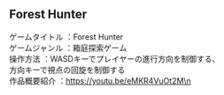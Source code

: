 Forest Hunter
------------------
ゲームタイトル ：Forest Hunter<br>
ゲームジャンル ：箱庭探索ゲーム<br>
操作方法      ：WASDキーでプレイヤーの進行方向を制御する、<br>
               方向キーで視点の回旋を制御する<br>
作品概要紹介  ：https://youtu.be/eMKR4VuOt2M\n<br>
